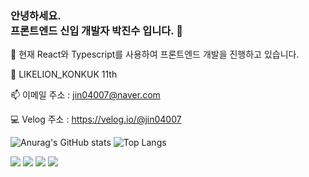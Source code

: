 ### 안녕하세요. <br>프론트엔드 신입 개발자 박진수 입니다. 👋

🌱 현재 React와 Typescript를 사용하여 프론트엔드 개발을 진행하고 있습니다.

🦁 LIKELION_KONKUK 11th

📫 이메일 주소 : jin04007@naver.com

💻 Velog 주소 : https://velog.io/@jin04007

![Anurag's GitHub stats](https://github-readme-stats.vercel.app/api?username=jinsupark4255&show_icons=true&theme=dark)
![Top Langs](https://github-readme-stats.vercel.app/api/top-langs/?username=jinsupark4255&layout=compact&theme=dark)


<img
    src="https://img.shields.io/badge/HTML-E34F26?style=flat&logo=HTML5&logoColor=white"
  />
  <img
    src="https://img.shields.io/badge/CSS-1572B6?style=flat&logo=CSS3&logoColor=white"
  />
  <img
    src="https://img.shields.io/badge/JavaScript-F7DF1E?style=flat&logo=JavaScript&logoColor=white"
  />
    <img
    src="https://img.shields.io/badge/REACT-61DAFB?style=flat&logo=REACT&logoColor=white"
  />
